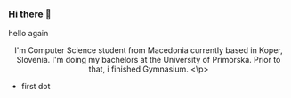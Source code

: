 ### Hi there 👋
hello again

<p align="center">
I'm Computer Science student from Macedonia currently based in Koper, Slovenia. I'm doing my bachelors at the University of Primorska. Prior to that, i finished Gymnasium.
  <\p>

- first dot
<!--
**zstoimchev/zstoimchev** is a ✨ _special_ ✨ repository because its `README.md` (this file) appears on your GitHub profile.

Here are some ideas to get you started:

- 🔭 I’m currently working on CS degree ...
- 🌱 I’m currently learning ...
- 👯 I’m looking to collaborate on ...
- 🤔 I’m looking for help with ...
- 💬 Ask me about ...
- 📫 How to reach me: ...
- 😄 Pronouns: ...
- ⚡ Fun fact: ...
-->
